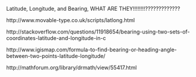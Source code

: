 Latitude, Longitude, and Bearing, WHAT ARE THEY!!!!!!!!?????????????
<p>http://www.movable-type.co.uk/scripts/latlong.html
<p>http://stackoverflow.com/questions/11918654/bearing-using-two-sets-of-coordinates-latitude-and-longitude-in-c
<p>http://www.igismap.com/formula-to-find-bearing-or-heading-angle-between-two-points-latitude-longitude/
<p>http://mathforum.org/library/drmath/view/55417.html
